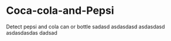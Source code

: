 # Coca-cola-and-Pepsi
Detect pepsi and cola can or bottle
sadasd
asdasdasd
asdasdasd
asdasdasdas
dadsad
